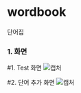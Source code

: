 # wordbook
단어집

### 1. 화면

#1. Test 화면
![캡처](https://user-images.githubusercontent.com/20533433/72721605-ca79e580-3bbf-11ea-9a6e-b74abb9a27e5.PNG)


#2. 단어 추가 화면
![캡처](https://user-images.githubusercontent.com/20533433/72894515-d059fd00-3d5e-11ea-8910-fbbc0b260a8c.PNG)
